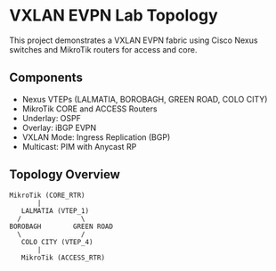 
# VXLAN EVPN Lab Topology

This project demonstrates a VXLAN EVPN fabric using Cisco Nexus switches and MikroTik routers for access and core.

## Components
- Nexus VTEPs (LALMATIA, BOROBAGH, GREEN ROAD, COLO CITY)
- MikroTik CORE and ACCESS Routers
- Underlay: OSPF
- Overlay: iBGP EVPN
- VXLAN Mode: Ingress Replication (BGP)
- Multicast: PIM with Anycast RP

## Topology Overview
```
MikroTik (CORE_RTR)
       |
   LALMATIA (VTEP_1)
  /               \
BOROBAGH        GREEN ROAD
  \               /
   COLO CITY (VTEP_4)
       |
   MikroTik (ACCESS_RTR)
```

